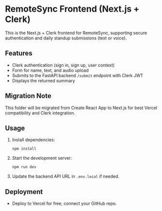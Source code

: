 # RemoteSync Frontend (Next.js + Clerk)

This is the Next.js + Clerk frontend for RemoteSync, supporting secure authentication and daily standup submissions (text or voice).

## Features
- Clerk authentication (sign in, sign up, user context)
- Form for name, text, and audio upload
- Submits to the FastAPI backend `/submit` endpoint with Clerk JWT
- Displays the returned summary

## Migration Note
This folder will be migrated from Create React App to Next.js for best Vercel compatibility and Clerk integration.

## Usage
1. Install dependencies:
   ```bash
   npm install
   ```
2. Start the development server:
   ```bash
   npm run dev
   ```
3. Update the backend API URL in `.env.local` if needed.

## Deployment
- Deploy to Vercel for free, connect your GitHub repo. 